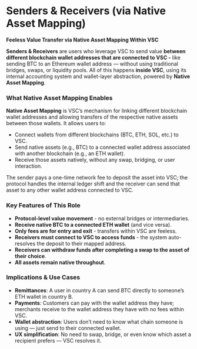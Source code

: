 # Senders & Receivers (via Native Asset Mapping)

**Feeless Value Transfer via Native Asset Mapping Within VSC**

**Senders & Receivers** are users who leverage VSC to send value **between different blockchain wallet addresses that are connected to VSC -** like sending BTC to an Ethereum wallet address — without using traditional bridges, swaps, or liquidity pools. All of this happens **inside VSC**, using its internal accounting system and wallet-layer abstraction, powered by **Native Asset Mapping**.

### What Native Asset Mapping Enables

**Native Asset Mapping** is VSC’s mechanism for linking different blockchain wallet addresses and allowing transfers of the respective native assets between those wallets. It allows users to:

- Connect wallets from different blockchains (BTC, ETH, SOL, etc.) to VSC.
- Send native assets (e.g., BTC) to a connected wallet address associated with another blockchain (e.g., an ETH wallet).
- Receive those assets natively, without any swap, bridging, or user interaction.

The sender pays a one-time network fee to deposit the asset into VSC; the protocol handles the internal ledger shift and the receiver can send that asset to any other wallet address connected to VSC.

### Key Features of This Role

- **Protocol-level value movement** - no external bridges or intermediaries.
- **Receive native BTC to a connected ETH wallet** (and vice versa).
- **Only fees are for entry and exit** - transfers within VSC are feeless.
- **Receivers must connect to VSC to access funds** - the system auto-resolves the deposit to their mapped address.
- **Receivers can withdraw funds after completing a swap to the asset of their choice**.
- **All assets remain native throughout**.

### Implications & Use Cases

- **Remittances**: A user in country A can send BTC directly to someone’s ETH wallet in country B.
- **Payments**: Customers can pay with the wallet address they have; merchants receive to the wallet address they have with no fees within VSC.
- **Wallet abstraction**: Users don’t need to know what chain someone is using — just send to their connected wallet.
- **UX simplification**: No need to swap, bridge, or even know which asset a recipient prefers — VSC resolves it.

